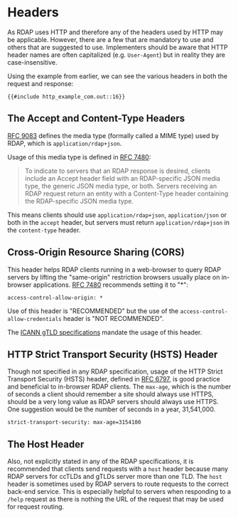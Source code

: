 # Headers

As RDAP uses HTTP and therefore any of the headers used by HTTP may be applicable. However, there are a few that are mandatory to
use and others that are suggested to use. Implementers should be aware that HTTP header names are often capitalized (e.g. `User-Agent`)
but in reality they are case-insensitive.

Using the example from earlier, we can see the various headers in both the request and response:

```
{{#include http_example_com.out::16}}    
```

## The Accept and Content-Type Headers

[RFC 9083](https://datatracker.ietf.org/doc/html/rfc9083#name-rdap-json-media-type-regist) defines the media type (formally called a MIME type)
used by RDAP, which is `application/rdap+json`.

Usage of this media type is defined in [RFC 7480](https://datatracker.ietf.org/doc/html/rfc7480#section-4.2):

> To indicate to servers that an RDAP response is desired, clients include an Accept header field with an RDAP-specific JSON media type,
> the generic JSON media type, or both.  Servers receiving an RDAP request return an entity with a Content-Type header containing the
> RDAP-specific JSON media type.

This means clients should use `application/rdap+json`, `application/json` or both in the `accept` header, but servers must return
`application/rdap+json` in the `content-type` header.

## Cross-Origin Resource Sharing (CORS)

This header helps RDAP clients running in a web-browser to query RDAP servers by lifting the "same-origin" restriction browsers usually
place on in-browser applications. [RFC 7480](https://datatracker.ietf.org/doc/html/rfc7480#section-5.6) recommends setting it to "*":

    access-control-allow-origin: *

Use of this header is "RECOMMENDED" but the use of the `access-control-allow-credentials` header is "NOT RECOMMENDED".

The [ICANN gTLD specifications](/specifications/icann.md) mandate the usage of this header.

## HTTP Strict Transport Security (HSTS) Header

Though not specified in any RDAP specification, usage of the HTTP Strict Transport Security (HSTS) header, defined in
[RFC 6797](https://datatracker.ietf.org/doc/html/rfc6797), is good practice and beneficial to in-browser RDAP clients.
The `max-age`, which is the number of seconds a client should remember a site should always use HTTPS,
should be a very long value as RDAP servers should always use HTTPS. One suggestion would be the number of seconds in a year,
31,541,000.

    strict-transport-security: max-age=3154100

## The Host Header

Also, not explicitly stated in any of the RDAP specifications, it is recommended that clients send requests with a `host` header
because many RDAP servers for ccTLDs and gTLDs server more than one TLD. The `host` header is sometimes used by RDAP servers to
route requests to the correct back-end service. This is especially helpful to servers when responding to a `/help` request as
there is nothing the URL of the request that may be used for request routing.
